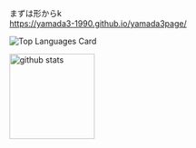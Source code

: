 まずは形からk<br>
https://yamada3-1990.github.io/yamada3page/

![Top Languages Card](https://github-readme-stats.vercel.app/api/top-langs/?username=yamada3-1990&)

<p>
  <img alt="github stats" height="150px" src="https://github-readme-stats.vercel.app/api?username=yamada3-1990&count_private=true&show_icons=true&show_icons=true" />
<!--   <img alt="Top Langs" height="150px" src="https://github-readme-stats.vercel.app/api/top-langs/?username=yamada3-1990&layout=compact&count_private=true&show_icons=true&show_icons=true" /> -->

</p>


